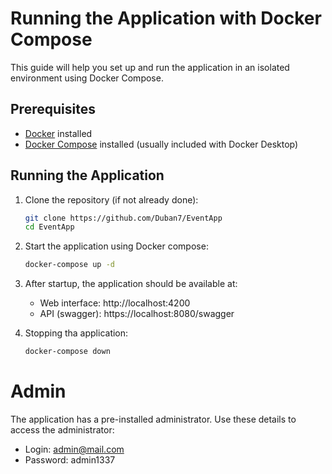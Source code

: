 # Running the Application with Docker Compose

This guide will help you set up and run the application in an isolated environment using Docker Compose.

## Prerequisites

- [Docker](https://docs.docker.com/get-docker/) installed
- [Docker Compose](https://docs.docker.com/compose/install/) installed (usually included with Docker Desktop)

## Running the Application

1. Clone the repository (if not already done):
   ```bash
   git clone https://github.com/Duban7/EventApp
   cd EventApp
   ```

2. Start the application using Docker compose:
   ```bash
   docker-compose up -d
   ```

3. After startup, the application should be available at:
   + Web interface: http://localhost:4200
   + API (swagger): https://localhost:8080/swagger

4. Stopping tha application:
   ```bash
   docker-compose down
   ```
# Admin

The application has a pre-installed administrator. Use these details to access the administrator:
   + Login: admin@mail.com
   + Password: admin1337
